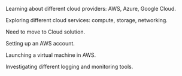 Learning about different cloud providers: AWS, Azure, Google Cloud.

Exploring different cloud services: compute, storage, networking.

Need to move to Cloud solution.

Setting up an AWS account.

Launching a virtual machine in AWS.

Investigating different logging and monitoring tools.